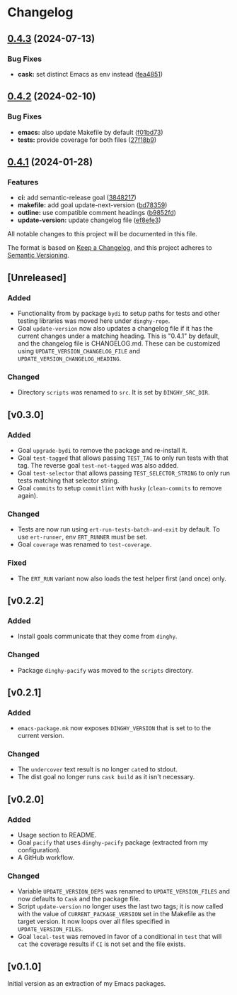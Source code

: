 # Changelog

## [0.4.3](https://github.com/Walheimat/dinghy/compare/v0.4.2...v0.4.3) (2024-07-13)


### Bug Fixes

* **cask:** set distinct Emacs as env instead ([fea4851](https://github.com/Walheimat/dinghy/commit/fea485126265c01bf31f2312ef135bfd71dc4212))

## [0.4.2](https://github.com/Walheimat/dinghy/compare/v0.4.1...v0.4.2) (2024-02-10)


### Bug Fixes

* **emacs:** also update Makefile by default ([f01bd73](https://github.com/Walheimat/dinghy/commit/f01bd73c34130baec1cc7a3c844522686dbee319))
* **tests:** provide coverage for both files ([27f18b9](https://github.com/Walheimat/dinghy/commit/27f18b979f8712c25b68d1322307347acd4244ad))

## [0.4.1](https://github.com/Walheimat/dinghy/compare/v0.4.0...v0.4.1) (2024-01-28)


### Features

* **ci:** add semantic-release goal ([3848217](https://github.com/Walheimat/dinghy/commit/3848217b7d006399218e52509caa5c439f9a6cdf))
* **makefile:** add goal update-next-version ([bd78359](https://github.com/Walheimat/dinghy/commit/bd783595fe1e5d7d520ff4ad1ecb5c1b56ad6695))
* **outline:** use compatible comment headings ([b9852fd](https://github.com/Walheimat/dinghy/commit/b9852fde2222d4f72653594f9f2f9f7f16675948))
* **update-version:** update changelog file ([ef8efe3](https://github.com/Walheimat/dinghy/commit/ef8efe32eee66e18fff5b35fd59aba09206e4cd4))

All notable changes to this project will be documented in this file.

The format is based on [Keep a Changelog](https://keepachangelog.com/en/1.0.0/),
and this project adheres to [Semantic Versioning](https://semver.org/spec/v2.0.0.html).

## [Unreleased]

### Added

- Functionality from by package `bydi` to setup paths for tests and
  other testing libraries was moved here under `dinghy-rope`.
- Goal `update-version` now also updates a changelog file if it has
  the current changes under a matching heading. This is "0.4.1"
  by default, and the changelog file is CHANGELOG.md. These can be
  customized using `UPDATE_VERSION_CHANGELOG_FILE` and
  `UPDATE_VERSION_CHANGELOG_HEADING`.

### Changed

- Directory `scripts` was renamed to `src`. It is set by
  `DINGHY_SRC_DIR`.

## [v0.3.0]

### Added

- Goal `upgrade-bydi` to remove the package and re-install it.
- Goal `test-tagged` that allows passing `TEST_TAG` to only run tests
  with that tag. The reverse goal `test-not-tagged` was also added.
- Goal `test-selector` that allows passing `TEST_SELECTOR_STRING` to
  only run tests matching that selector string.
- Goal `commits` to setup `commitlint` with `husky` (`clean-commits`
  to remove again).

### Changed

- Tests are now run using `ert-run-tests-batch-and-exit` by default.
  To use `ert-runner`, env `ERT_RUNNER` must be set.
- Goal `coverage` was renamed to `test-coverage`.

### Fixed

- The `ERT_RUN` variant now also loads the test helper first (and
  once) only.

## [v0.2.2]

### Added

- Install goals communicate that they come from `dinghy`.

### Changed

- Package `dinghy-pacify` was moved to the `scripts` directory.
## [v0.2.1]

### Added

- `emacs-package.mk` now exposes `DINGHY_VERSION` that is set to to
  the current version.

### Changed

- The `undercover` text result is no longer `cat`ed to stdout.
- The dist goal no longer runs `cask build` as it isn't necessary.

## [v0.2.0]

### Added

- Usage section to README.
- Goal `pacify` that uses `dinghy-pacify` package (extracted from my
  configuration).
- A GitHub workflow.

### Changed

- Variable `UPDATE_VERSION_DEPS` was renamed to `UPDATE_VERSION_FILES`
  and now defaults to `Cask` and the package file.
- Script `update-version` no longer uses the last two tags; it is now
  called with the value of `CURRENT_PACKAGE_VERSION` set in the
  Makefile as the target version. It now loops over all files
  specified in `UPDATE_VERSION_FILES`.
- Goal `local-test` was removed in favor of a conditional in `test`
  that will `cat` the coverage results if `CI` is not set and the file
  exists.

## [v0.1.0]

Initial version as an extraction of my Emacs packages.
